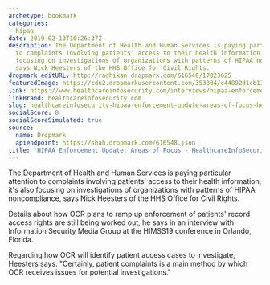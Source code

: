 ```yaml
---
archetype: bookmark
categories:
- hipaa
date: 2019-02-13T10:26:37Z
description: The Department of Health and Human Services is paying particular attention
  to complaints involving patients' access to their health information; it's also
  focusing on investigations of organizations with patterns of HIPAA noncompliance,
  says Nick Heesters of the HHS Office for Civil Rights.
dropmark.editURL: http://radhikan.dropmark.com/616548/17823625
featuredImage: https://cdn2.dropmarkusercontent.com/353804/c44892d1cb1300586786f10f1084b31cbb66cd5eb56cda581bb9098df165f15a/thumbnail/heesters-at-himss-showcase_image-7-i-4250.jpg?Expires=1557430063&Signature=IKqDF2amKLO92I8xamb7pd4oPQDXVywksjINlsuacAmzdsA-V3AOeVvJb2BORsM-~Rabjuhbqe8408ffgqzCJDTsCCvxn9Zrbt1enr5WGRnUuhDieLzyFkZuKxP8a98TinAcouXqjyPhBdswcwX5MIRRVbc65-QegQNv-ltfVQ4E5rWcN6ytcwuba608kYCPGHRDirBdM07zaUmzaBecRekHrqeBOM6LzPnGf~KN0t7W~BYZi70E88xu14oAz7pfVzFT2brbhluzAq4Tw300-ShbBDK--5ul5LLXOvcl0FcQuWh9GVW7RUI4E4ViSHxqcB2agzymJueLorAOYL7ctw__&Key-Pair-Id=APKAITQYWVEN757ZA4KQ
link: https://www.healthcareinfosecurity.com/interviews/hipaa-enforcement-update-areas-focus-i-4250
linkBrand: healthcareinfosecurity.com
slug: healthcareinfosecurity-hipaa-enforcement-update-areas-of-focus-healthcareinfosecurity
socialScore: 8
socialScoreSimulated: true
source:
  name: Dropmark
  apiendpoint: https://shah.dropmark.com/616548.json
title: 'HIPAA Enforcement Update: Areas of Focus - HealthcareInfoSecurity'
---
```

The Department of Health and Human Services is paying particular attention to complaints involving patients' access to their health information; it's also focusing on investigations of organizations with patterns of HIPAA noncompliance, says Nick Heesters of the HHS Office for Civil Rights.

Details about how OCR plans to ramp up enforcement of patients' record access rights are still being worked out, he says in an interview with Information Security Media Group at the HIMSS19 conference in Orlando, Florida.

Regarding how OCR will identify patient access cases to investigate, Heesters says: "Certainly, patient complaints is a main method by which OCR receives issues for potential investigations."


